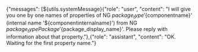 
{"messages": [${utils.systemMessage}{"role": "user", "content": "I will give you one by one names of properties of NG ${package_type} '${componentname}' (internal name '${componentinternalname}') from NG ${package_type} Package '${package_display_name}'. Please reply with information about that property."},{"role": "assistant", "content": "OK. Waiting for the first property name."}